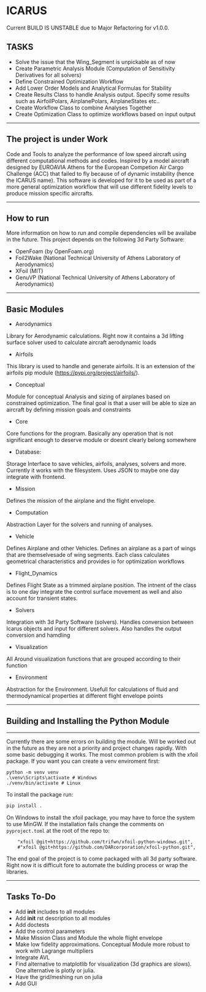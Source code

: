 # ICARUS

Current BUILD IS UNSTABLE due to Major Refactoring for v1.0.0.

## TASKS

- Solve the issue that the Wing_Segment is unpickable as of now
- Create Parametric Analysis Module (Computation of Sensitivity Derivatives for all solvers)
- Define Constrained Optimization Workflow
- Add Lower Order Models and Analytical Formulas for Stability
- Create Results Class to handle Analysis output. Specify some results such as AirfoilPolars, AirplanePolars, AirplaneStates etc..
- Create Workflow Class to combine Analyses Together
- Create Optimization Class to optimize workflows based on input output

---

## The project is under Work

Code and Tools to analyze the performance of low speed aircraft using different computational methods and codes. Inspired by a model aircraft designed by EUROAVIA Athens for the European Competion Air Cargo Challenge (ACC) that failed to fly because of of dynamic instability (hence the ICARUS name). This software is developed for it to be used as part of a more general optimization workflow that will use different fidelity levels to produce mission specific aircrafts.

---

## How to run

More information on how to run and compile dependencies will be availabe in the future. This project depends on the following 3d Party Software:

- OpenFoam (by OpenFoam.org)
- Foil2Wake (National Technical University of Athens Laboratory of Aerodynamics)
- XFoil (MIT)
- GenuVP (National Technical University of Athens Laboratory of Aerodynamics)

---

## Basic Modules

- Aerodynamics

Library for Aerodynamic calculations. Right now it contains a 3d lifting surface solver used to calculate aircraft aerodynamic loads

- Airfoils

This library is used to handle and generate airfoils. It is an extension of the airfoils pip module (https://pypi.org/project/airfoils/).

- Conceptual

Module for conceptual Analysis and sizing of airplanes based on constrained optimization. The final goal is that a user will be able to size an aircraft by defining mission goals and constraints

- Core

Core functions for the program. Basically any operation that is not significant enough to deserve module or doesnt clearly belong somewhere

- Database:

Storage Interface to save vehicles, airfoils, analyses, solvers and more. Currently it works with the filesystem. Uses JSON to maybe one day integrate with frontend.

- Mission

Defines the mission of the airplane and the flight envelope.

- Computation

Abstraction Layer for the solvers and running of analyses.

- Vehicle

Defines Airplane and other Vehicles. Defines an airplane as a part of wings that are themselvesade of wing segments. Each class calculates geometrical characteristics and provides io for optimization workflows

- Flight_Dynamics

Defines Flight State as a trimmed airplane position. The intnent of the class is to one day integrate the control surface movement as well and also account for transient states.

- Solvers

Integration with 3d Party Software (solvers). Handles conversion between Icarus objects and input for different solvers. Also handles the output conversion and hamdling

- Visualization

All Around visualization functions that are grouped according to their function

- Environment

Abstraction for the Environment. Usefull for calculations of fluid and thermodynamical properties at different flight envelope points

---

## Building and Installing the Python Module
-----------------------------------------
Currently there are some errors on building the module. Will be worked out in the future as they are not a priority and project changes rapidly. With some basic debugging it works. The most common problem is with the xfoil package.
If you want you can create a venv enviroment first:
```
python -m venv venv
.\venv\Scripts\activate # Windows
./venv/bin/activate # Linux
```

To install the package run:
```bash
pip install .
```

On Windows to install the xfoil package, you may have to force the system to use MinGW.
If the installation fails change the comments on  `pyproject.toml` at the root of the repo to:

```
    "xfoil @git+https://github.com/trifwn/xfoil-python-windows.git",
    #"xfoil @git+https://github.com/DARcorporation/xfoil-python.git",
```

The end goal of the project is to come packaged with all 3d party software. Right now it is difficult fore to automate the bulding process or wrap the libraries.

---

## Tasks To-Do

- Add __init__ includes to all modules
- Add __init__ rst description to all modules
- Add doctests
- Add the control parameters
- Make Mission Class and Module the whole flight envelope
- Make low fidelity approximations. Conceptual Module more robust to work with Lagrange multipliers
- Integrate AVL
- Find alternative to matplotlib for visualization (3d graphics are slows). One alternative is plotly or julia.
- Have the grid/meshing run on julia
- Add GUI
